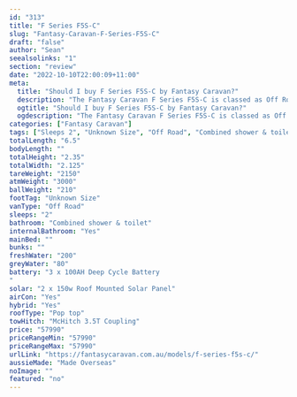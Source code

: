 ```yaml
---
id: "313"
title: "F Series F5S-C"
slug: "Fantasy-Caravan-F-Series-F5S-C"
draft: "false"
author: "Sean"
seealsolinks: "1"
section: "review"
date: "2022-10-10T22:00:09+11:00"
meta:
  title: "Should I buy F Series F5S-C by Fantasy Caravan?"
  description: "The Fantasy Caravan F Series F5S-C is classed as Off Road, and sleeps 2 people. It is Made Overseas and comes in at Unknown Size. It generally has Combined shower & toilet."
  ogtitle: "Should I buy F Series F5S-C by Fantasy Caravan?"
  ogdescription: "The Fantasy Caravan F Series F5S-C is classed as Off Road, and sleeps 2 people. It is Made Overseas and comes in at Unknown Size. It generally has Combined shower & toilet."
categories: ["Fantasy Caravan"]
tags: ["Sleeps 2", "Unknown Size", "Off Road", "Combined shower & toilet", "Pop top", "50 - 60k"]
totalLength: "6.5"
bodyLength: ""
totalHeight: "2.35"
totalWidth: "2.125"
tareWeight: "2150"
atmWeight: "3000"
ballWeight: "210"
footTag: "Unknown Size"
vanType: "Off Road"
sleeps: "2"
bathroom: "Combined shower & toilet"
internalBathroom: "Yes"
mainBed: ""
bunks: ""
freshWater: "200"
greyWater: "80"
battery: "3 x 100AH Deep Cycle Battery
"
solar: "2 x 150w Roof Mounted Solar Panel"
airCon: "Yes"
hybrid: "Yes"
roofType: "Pop top"
towHitch: "McHitch 3.5T Coupling"
price: "57990"
priceRangeMin: "57990"
priceRangeMax: "57990"
urlLink: "https://fantasycaravan.com.au/models/f-series-f5s-c/"
aussieMade: "Made Overseas"
noImage: ""
featured: "no"
---
```

